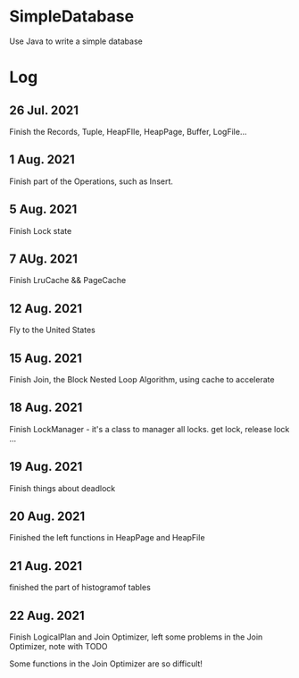 # SimpleDatabase
Use Java to write a simple database


# Log


## 26 Jul. 2021

Finish the Records, Tuple, HeapFIle, HeapPage, Buffer, LogFile...

## 1 Aug. 2021

Finish part of the Operations, such as Insert.

## 5 Aug. 2021

Finish Lock state 

## 7 AUg. 2021

Finish LruCache && PageCache

## 12 Aug. 2021

Fly to the United States

## 15 Aug. 2021

Finish Join, the Block Nested Loop Algorithm, using cache to accelerate

## 18 Aug. 2021

Finish LockManager - it's a class to manager all locks. get lock, release lock ...

## 19 Aug. 2021

Finish things about deadlock

## 20 Aug. 2021

Finished the left functions in HeapPage and HeapFile

## 21 Aug. 2021

finished the part of histogramof tables

## 22 Aug. 2021

Finish LogicalPlan and Join Optimizer, left some problems in the Join Optimizer, note with TODO

Some functions in the Join Optimizer are so difficult!